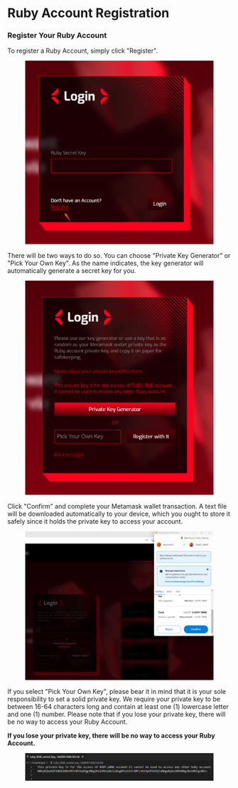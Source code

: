 # Ruby Account Registration

### Register Your Ruby Account <a href="#register-your-ruby-account" id="register-your-ruby-account"></a>

To register a Ruby Account, simply click "Register".

<figure><img src="../.gitbook/assets/image (2).png" alt=""><figcaption></figcaption></figure>

There will be two ways to do so. You can choose "Private Key Generator" or "Pick Your Own Key". As the name indicates, the key generator will automatically generate a secret key for you.

<figure><img src="../.gitbook/assets/image (10).png" alt=""><figcaption></figcaption></figure>

Click "Confirm" and complete your Metamask wallet transaction. A text file will be downloaded automatically to your device, which you ought to store it safely since it holds the private key to access your account.

<figure><img src="../.gitbook/assets/image (1).png" alt=""><figcaption></figcaption></figure>

If you select "Pick Your Own Key", please bear it in mind that it is your sole responsibility to set a solid private key. We require your private key to be between 16-64 characters long and contain at least one (1) lowercase letter and one (1) number. Please note that if you lose your private key, there will be no way to access your Ruby Account.

**If you lose your private key, there will be no way to access your Ruby Account.**

<figure><img src="../.gitbook/assets/image (4).png" alt=""><figcaption></figcaption></figure>
